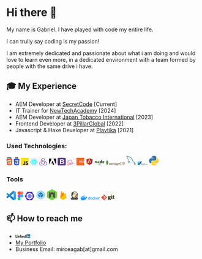 # Hi there :wave:

My name is Gabriel. I have played with code my entire life.

I can trully say coding is my passion!

I am extremely dedicated and passionate about what i am doing and would love to learn even more, in a dedicated environment with a team formed by people with the same drive i have.

## :mortar_board: My Experience
- AEM Developer at [SecretCode](https://secretcode.ro) [Current]
- IT Trainer for [NewTechAcademy](https://www.newtech.ro/) [2024]
- AEM Developer at [Japan Tobacco International](https://www.jti.com/) [2023]
- Frontend Developer at [3PillarGlobal](https://www.3pillarglobal.com/) [2022]
- Javascript & Haxe Developer at [Playtika](https://www.playtika.com/) [2021]
### Used Technologies:

<div>
  <img src ="./images/html-5.svg" alt="HTML5 logo" width="3%" title='HTML5'/>
  <img src ="./images/css-3.svg" alt="CSS3 logo" width="3%" title='CSS3'/>
  <img src ="./images/javascript.svg" alt="JavaScript logo" width="4%" title='JavaScript'/>
  <img src ="./images/react.svg" alt="react logo" width="4%" title='React'/>
  <img src ="./images/redux.svg" alt="redux logo" width="4%" title='Redux'/>
  <img src ="./images/adobe.svg" alt="Adobe logo" width="4%" title='Adobe Experience Manager'/>
  <img src ="./images/bootstrap.svg" alt="Bootstrap logo" width="4%" title='Bootstrap'/>
  <img src ="./images/sass.svg" alt="Sass logo" width="4%" title='Sass'/>
  <img src ="./images/es6.svg" alt="ES6 logo" width="4%" title='ES6'/>
  <img src ="./images/angular.svg" alt="angular logo" width="4%" title='Angular'/>
  <img src ="./images/nodejs.svg" alt="Node logo" width="5%" title='Nodejs'/>
  <img src ="./images/mongodb.svg" alt="D3 logo" width="10%" title='MongoDB'/>
  <img src ="./images/mysql.svg" alt="mysql logo" width="5%" title='MYSQL'/>
  <img src ="./images/sqlite.svg" alt="sqlite logo" width="5%" title='sqlite'/>
  <img src ="./images/python.svg" alt="Python logo" width="5%" title='Python'/>
<div>

### Tools

<div>
  <img src ="./images/visual-studio-code.svg" alt="VS Code logo" width="5%" title='Visual Studio Code'/>
  <img src ="./images/figma.svg" alt="Figma logo" width="3%" title='Figma'/>
  <img src ="./images/eslint.svg" alt="ESLint logo" width="5%" title='ESLint'/>
  <img src ="./images/webpack.svg" alt="Webpack logo" width="5%" title='Webpack'/>
  <img src ="./images/nodemon.svg" alt="Nodemon logo" width="5%" title='Nodemon'/>
    <img src ="./images/firebase.svg" alt="Firebase logo" width="5%" title='Firebase'/>
    <img src ="./images/jenkins.svg" alt="Jenkins logo" width="5%" title='Jenkins'/>
  <img src ="./images/docker.svg" alt="Docker logo" width="10%" title='Docker'/>
  <img src ="./images/git.svg" alt="Git logo" width="7%" title='Git'/>
</div>

## :mailbox: How to reach me
<div>
  <ul>
    <li><a href="https://www.linkedin.com/in/mircea-dumitrescu-8581399a" target="_blank"><img src='./images/linkedin.svg' alt='LinkedIn' width="8%"></a>
</li>
    <li><a href="https://dumitrescumircea.ro" target="_blank">My Portfolio</a>
</li>
    <li>Business Email: mirceagab[at]gmail.com</li>
  </ul?
</div>
